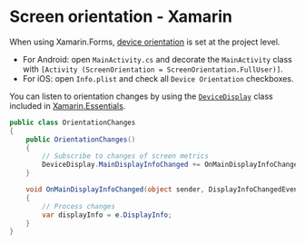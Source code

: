 # Screen orientation - Xamarin

When using Xamarin.Forms, [device orientation](https://learn.microsoft.com/en-us/xamarin/xamarin-forms/user-interface/layouts/device-orientation) is set at the project level.

- For Android: open `MainActivity.cs` and decorate the `MainActivity` class with `[Activity (ScreenOrientation = ScreenOrientation.FullUser)]`.
- For iOS: open `Info.plist` and check all `Device Orientation` checkboxes.

You can listen to orientation changes by using the [`DeviceDisplay`](https://learn.microsoft.com/en-us/xamarin/essentials/device-display?context=xamarin%2Fxamarin-forms&tabs=android) class included in [Xamarin.Essentials](https://learn.microsoft.com/en-us/xamarin/essentials/).

```csharp
public class OrientationChanges
{
    public OrientationChanges()
    {
        // Subscribe to changes of screen metrics
        DeviceDisplay.MainDisplayInfoChanged += OnMainDisplayInfoChanged;
    }

    void OnMainDisplayInfoChanged(object sender, DisplayInfoChangedEventArgs  e)
    {
        // Process changes
        var displayInfo = e.DisplayInfo;
    }
}
```
